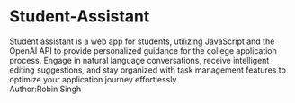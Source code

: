 # Student-Assistant
Student assistant is a  web app for students, utilizing JavaScript and the OpenAI API to provide personalized guidance for the college application process. Engage in natural language conversations, receive intelligent editing suggestions, and stay organized with task management features to optimize your application journey effortlessly.<br> Author:Robin Singh
